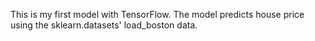 This is my first model with TensorFlow. The model predicts house price using the sklearn.datasets' load_boston data.

